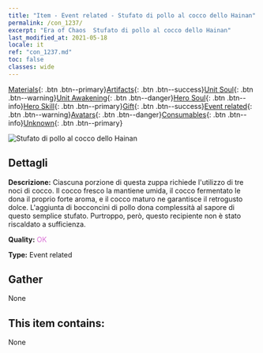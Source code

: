 ```yaml
---
title: "Item - Event related - Stufato di pollo al cocco dello Hainan"
permalink: /con_1237/
excerpt: "Era of Chaos  Stufato di pollo al cocco dello Hainan"
last_modified_at: 2021-05-18
locale: it
ref: "con_1237.md"
toc: false
classes: wide
---
```

 [Materials](/ItemsIT/){: .btn .btn--primary}[Artifacts](/ItemsIT/Artifacts/){: .btn .btn--success}[Unit Soul](/ItemsIT/UnitSoul/){: .btn .btn--warning}[Unit Awakening](/ItemsIT/UnitAwakening/){: .btn .btn--danger}[Hero Soul](/ItemsIT/HeroSoul/){: .btn .btn--info}[Hero Skill](/ItemsIT/HeroSkill/){: .btn .btn--primary}[Gift](/ItemsIT/Gift/){: .btn .btn--success}[Event related](/ItemsIT/Events/){: .btn .btn--warning}[Avatars](/ItemsIT/Avatars/){: .btn .btn--danger}[Consumables](/ItemsIT/Consumables/){: .btn .btn--info}[Unknown](/ItemsIT/Unknown/){: .btn .btn--primary}

 ![Stufato di pollo al cocco dello Hainan](/images/t/i_81531231.png)

## Dettagli
 **Descrizione:** Ciascuna porzione di questa zuppa richiede l'utilizzo di tre noci di cocco. Il cocco fresco la mantiene umida, il cocco fermentato le dona il proprio forte aroma, e il cocco maturo ne garantisce il retrogusto dolce. L'aggiunta di bocconcini di pollo dona complessità al sapore di questo semplice stufato. Purtroppo, però, questo recipiente non è stato riscaldato a sufficienza.

 **Quality:** <span style="color: #DA70D6">OK</span>

 **Type:** Event related

## Gather

  None

## This item contains:

  None

